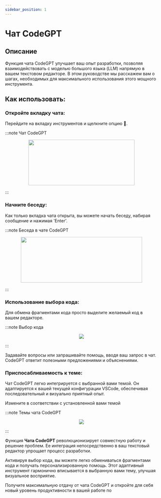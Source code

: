 ```yaml
---
sidebar_position: 1
---
```


# Чат CodeGPT

## Описание
Функция чата CodeGPT улучшает ваш опыт разработки, позволяя взаимодействовать с моделью большого языка (LLM) напрямую в вашем текстовом редакторе. В этом руководстве мы расскажем вам о шагах, необходимых для максимального использования этого мощного инструмента.

## Как использовать:
### Откройте вкладку чата:
Перейдите на вкладку инструментов и щелкните опцию 💬.

:::note Чат CodeGPT
<p align="center">
      <img width="350" height="150" src="https://github.com/davila7/code-gpt-docs/assets/6216945/fad033c3-16b9-4f27-a4ff-1033e3bb67eb" />
</p>
:::

### Начните беседу:

Как только вкладка чата открыта, вы можете начать беседу, набирая сообщение и нажимая 'Enter'.

:::note Беседа в чате CodeGPT
<p align="center">
      <img width="400" height="150" src="https://github.com/davila7/code-gpt-docs/assets/6216945/52480e2c-f1ac-4e28-b71b-7af781d08dd2" />
</p>
:::

### Использование выбора кода:
Для обмена фрагментами кода просто выделите желаемый код в вашем редакторе.

:::note Выбор кода
<p align="center">
      <img src="https://user-images.githubusercontent.com/6216945/227110771-71c53663-72da-4a48-9b68-19a7e8783ff8.gif" />
</p>
:::

Задавайте вопросы или запрашивайте помощь, вводя ваш запрос в чат. CodeGPT ответит полезными предложениями и объяснениями.

### Приспосабливаемость к теме:

Чат CodeGPT легко интегрируется с выбранной вами темой. Он адаптируется к вашей текущей конфигурации VSCode, обеспечивая последовательный и визуально приятный опыт.

Измените в соответствии с установленной вами темой

:::note Темы чата CodeGPT
<p align="center">
    <img src="https://user-images.githubusercontent.com/6216945/227375441-212d8467-4469-44dd-9160-67fe2941eed4.gif" />
</p>
:::

Функция **Чата CodeGPT** революционизирует совместную работу и решение проблем. Ее интеграция непосредственно в ваш текстовый редактор упрощает процесс разработки.

Активируя выбор кода, вы можете легко обмениваться фрагментами кода и получать персонализированную помощь. Этот адаптивный инструмент гармонично вписывается в выбранную вами тему, улучшая визуальное восприятие.

Получите максимальную отдачу от чата CodeGPT и откройте для себя новый уровень продуктивности в вашей работе по


